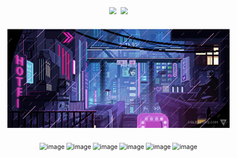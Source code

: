 <div align="center">
  <div style="display: flex; justify-content: center; gap: 10px;">
    <a href="https://github.com/JoshuaThadi/yeho.net">
        <img width=395 src="https://github-readme-stats.vercel.app/api/pin/?username=qooberrie&repo=countdown&theme=dark&title_color=ffffff&icon_color=ffffff&text_color=769dd5&bg_color=0d1117" /></a>
    <a href="https://github.com/JoshuaThadi/Whatsapp-Automation">
        <img width=395 src="https://github-readme-stats.vercel.app/api/pin/?username=qooberrie&repo=ivenini&theme=dark&title_color=ffffff&icon_color=ffffff&text_color=769dd5&bg_color=0d1117" /></a>
    </a>
</div>

  <img src="https://www.animatedimages.org/data/media/562/animated-line-image-0184.gif" width="1920" height=0.4/>

<a href="https://github.com/JoshuaThadi/Wall-E-Desk/blob/main/green.gif"><img src="https://github.com/JoshuaThadi/Wall-E-Desk/blob/main/Pixel-Art-2/cyber1.gif" alt="Fallout GIF" style="width:auto; height:auto"/></a>
<img src="https://www.animatedimages.org/data/media/562/animated-line-image-0184.gif" width="1920" height=0.4/>

![image](https://img.shields.io/badge/GitHub-100000?style=for-the-badge&logo=github&logoColor=white)
![image](https://img.shields.io/badge/-Visual%20Studio%20Code-333333?style=for-the-badge&logo=visual-studio-code&logoColor=007ACC)
![image](https://img.shields.io/badge/JavaScript-F7DF1E?style=for-the-badge&logo=javascript&logoColor=black)
![image](https://img.shields.io/badge/Python-14354C?style=for-the-badge&logo=python&logoColor=white)
![image](https://img.shields.io/badge/CSS3-1572B6?style=for-the-badge&logo=css3&logoColor=white)
![image](https://img.shields.io/badge/HTML5-E34F26?style=for-the-badge&logo=html5&logoColor=white)
